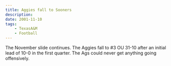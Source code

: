 ```yaml
---
title: Aggies fall to Sooners
description: 
date: 2001-11-10
tags:
    - TexasA&M
    - Football
---
```


The November slide continues. The Aggies fall to #3 OU 31-10 after an initial lead of 10-0 in the first quarter. The Ags could never get anything going offensively.

